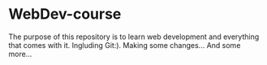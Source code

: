 # WebDev-course
The purpose of this repository is to learn web development and everything that comes with it. 
Ingluding Git:).
Making some changes...
And some more...
